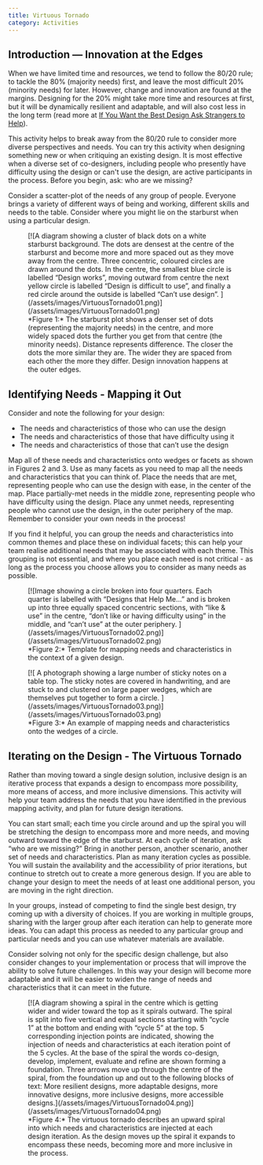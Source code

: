 ```yaml
---
title: Virtuous Tornado
category: Activities
---
```


## Introduction &mdash; Innovation at the Edges

When we have limited time and resources, we tend to follow the 80/20 rule; to tackle the 80% (majority needs) first, and leave the most difficult 20% (minority needs) for later. However, change and innovation are found at the margins. Designing for the 20% might take more time and resources at first, but it will be dynamically resilient and adaptable, and will also cost less in the long term (read more at [If You Want the Best Design Ask Strangers to Help](https://medium.com/ontariodigital/if-you-want-the-best-design-ask-strangers-to-help-e37bdb73567)).

This activity helps to break away from the 80/20 rule to consider more diverse perspectives and needs. You can try this activity when designing something new or when critiquing an existing design. It is most effective when a diverse set of co-designers, including people who presently have difficulty using the design or can't use the design, are active participants in the process. Before you begin, ask: who are we missing?

Consider a scatter-plot of the needs of any group of people. Everyone brings a variety of different ways of being and working, different skills and needs to the table. Consider where you might lie on the starburst when using a particular design.

<figure>
[![A diagram showing a cluster of black dots on a white starburst background. The dots are densest at the centre of the starburst and become more and more spaced out as they move away from the centre. Three concentric, coloured circles are drawn around the dots. In the centre, the smallest blue circle is labelled “Design works”, moving outward from centre the next yellow circle is labelled “Design is difficult to use”, and finally a red circle around the outside is labelled “Can’t use design”. ](/assets/images/VirtuousTornado01.png)](/assets/images/VirtuousTornado01.png)
<figcaption>
*Figure 1:* The starburst plot shows a denser set of dots (representing the majority needs) in the centre, and more widely spaced dots the further you get from that centre (the minority needs). Distance represents difference. The closer the dots the more similar they are. The wider they are spaced from each other the more they differ. Design innovation happens at the outer edges.
</figcaption>
</figure>

## Identifying Needs - Mapping it Out

Consider and note the following for your design:

* The needs and characteristics of those who can use the design
* The needs and characteristics of those that have difficulty using it
* The needs and characteristics of those that can’t use the design

Map all of these needs and characteristics onto wedges or facets as shown in Figures 2 and 3. Use as many facets as you need to map all the needs and characteristics that you can think of. Place the needs that are met, representing people who can use the design with ease, in the center of the map. Place partially-met needs in the middle zone, representing people who have difficulty using the design. Place any unmet needs, representing people who cannot use the design, in the outer periphery of the map. Remember to consider your own needs in the process!

If you find it helpful, you can group the needs and characteristics into common themes and place these on individual facets; this can help your team realise additional needs that may be associated with each theme. This grouping is not essential, and where you place each need is not critical - as long as the process you choose allows you to consider as many needs as possible.

<figure>
[![Image showing a circle broken into four quarters. Each quarter is labelled with “Designs that Help Me…” and is broken up into three equally spaced concentric sections, with “like & use” in the centre, “don’t like or having difficulty using” in the middle, and “can’t use” at the outer periphery. ](/assets/images/VirtuousTornado02.png)](/assets/images/VirtuousTornado02.png)
<figcaption>
*Figure 2:* Template for mapping needs and characteristics in the context of a given design.
</figcaption>
</figure>

<figure>
[![ A photograph showing a large number of sticky notes on a table top. The sticky notes are covered in handwriting, and are stuck to and clustered on large paper wedges, which are themselves put together to form a circle. ](/assets/images/VirtuousTornado03.png)](/assets/images/VirtuousTornado03.png)
<figcaption>
*Figure 3:* An example of mapping needs and characteristics onto the wedges of a circle.
</figcaption>
</figure>

## Iterating on the Design - The Virtuous Tornado

Rather than moving toward a single design solution, inclusive design is an iterative process that expands a design to encompass more possibility, more means of access, and more inclusive dimensions. This activity will help your team address the needs that you have identified in the previous mapping activity, and plan for future design iterations.

You can start small; each time you circle around and up the spiral you will be stretching the design to encompass more and more needs, and moving outward toward the edge of the starburst. At each cycle of iteration, ask “who are we missing?” Bring in another person, another scenario, another set of needs and characteristics. Plan as many iteration cycles as possible. You will sustain the availability and the accessibility of prior iterations, but continue to stretch out to create a more generous design. If you are able to change your design to meet the needs of at least one additional person, you are moving in the right direction.

In your groups, instead of competing to find the single best design, try coming up with a diversity of choices. If you are working in multiple groups, sharing with the larger group after each iteration can help to generate more ideas. You can adapt this process as needed to any particular group and particular needs and you can use whatever materials are available.

Consider solving not only for the specific design challenge, but also consider changes to your implementation or process that will improve the ability to solve future challenges. In this way your design will become more adaptable and it will be easier to widen the range of needs and characteristics that it can meet in the future.

<figure>
[![A diagram showing a spiral in the centre which is getting wider and wider toward the top as it spirals outward. The spiral is split into five vertical and equal sections starting with “cycle 1” at the bottom and ending with “cycle 5” at the top. 5 corresponding injection points are indicated, showing the injection of needs and characteristics at each iteration point of the 5 cycles. At the base of the spiral the words co-design, develop, implement, evaluate and refine are shown forming a foundation. Three arrows move up through the centre of the spiral, from the foundation up and out to the following blocks of text: More resilient designs, more adaptable designs, more innovative designs, more inclusive designs, more accessible designs.](/assets/images/VirtuousTornado04.png)](/assets/images/VirtuousTornado04.png)
<figcaption>
*Figure 4:* The virtuous tornado describes an upward spiral into which needs and characteristics are injected at each design iteration. As the design moves up the spiral it expands to encompass these needs, becoming more and more inclusive in the process.
</figcaption>
</figure>
